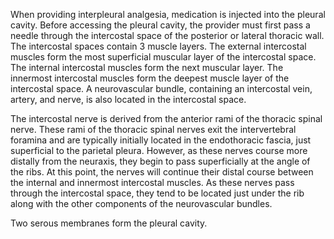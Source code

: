 When providing interpleural analgesia, medication is injected into the pleural cavity. Before accessing the pleural cavity, the provider must first pass a needle through the intercostal space of the posterior or lateral thoracic wall. The intercostal spaces contain 3 muscle layers. The external intercostal muscles form the most superficial muscular layer of the intercostal space. The internal intercostal muscles form the next muscular layer. The innermost intercostal muscles form the deepest muscle layer of the intercostal space. A neurovascular bundle, containing an intercostal vein, artery, and nerve, is also located in the intercostal space.

The intercostal nerve is derived from the anterior rami of the thoracic spinal nerve. These rami of the thoracic spinal nerves exit the intervertebral foramina and are typically initially located in the endothoracic fascia, just superficial to the parietal pleura. However, as these nerves course more distally from the neuraxis, they begin to pass superficially at the angle of the ribs. At this point, the nerves will continue their distal course between the internal and innermost intercostal muscles. As these nerves pass through the intercostal space, they tend to be located just under the rib along with the other components of the neurovascular bundles.

Two serous membranes form the pleural cavity.